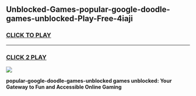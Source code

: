 
## Unblocked-Games-popular-google-doodle-games-unblocked-Play-Free-4iaji
<h3>
<a href="https://premium76.site?title=popular-google-doodle-games-unblocked&ref=10A">CLICK TO PLAY</a></h3>
<hr>

<h3>
<a href="https://premium76.site?title=popular-google-doodle-games-unblocked&ref=10A">CLICK 2 PLAY</a>
  
</h3>

<a href="https://premium76.site?title=popular-google-doodle-games-unblocked&ref=10A"><img src="https://clearcache.store/games.png"></a>


**popular-google-doodle-games-unblocked games unblocked: Your Gateway to Fun and Accessible Online Gaming**
